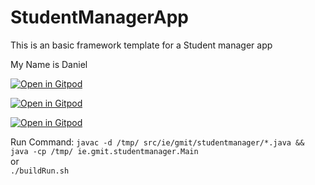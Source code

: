 # StudentManagerApp
This is an basic framework template for a Student manager app

My Name is Daniel

[![Open in Gitpod](https://gitpod.io/button/open-in-gitpod.svg)](https://gitpod.io/#https://github.com/danielcregg/student-manager-app-javafx)

[![Open in Gitpod](https://avatars0.githubusercontent.com/u/37021919?s=200&v=4)](https://gitpod.io/workspaces)

[![Open in Gitpod](https://avatars0.githubusercontent.com/u/37021919?s=200&v=4)](https://gitpod.io/workspaces)

Run Command:
`javac -d /tmp/ src/ie/gmit/studentmanager/*.java && java -cp /tmp/ ie.gmit.studentmanager.Main`  
or  
`./buildRun.sh`
